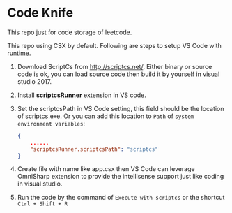 # Code Knife

This repo just for code storage of leetcode.

This repo using CSX by default. Following are steps to setup VS Code with runtime.

1. Download ScriptCs from <http://scriptcs.net/>. Either binary or source code is ok, you can load source code then build it by yourself in visual studio 2017.
2. Install **scriptcsRunner** extension in VS code.
3. Set the scriptcsPath in VS Code setting, this field should be the location of scriptcs.exe. Or you can add this location to `Path` of `system environment variables`:

    ```json
    {
        ......
        "scriptcsRunner.scriptcsPath": "scriptcs"
    }
    ```

4. Create file with name like app.csx then VS Code can leverage OmniSharp extension to provide the intellisense support just like coding in visual studio.
5. Run the code by the command of `Execute with scriptcs` or the shortcut `Ctrl + Shift + R`
